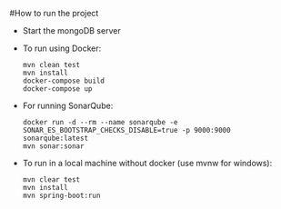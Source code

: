 #How to run the project
* Start the mongoDB server

* To run using Docker:
   ```
   mvn clean test
   mvn install
   docker-compose build
   docker-compose up 
   ```
  
* For running SonarQube:
   ```
   docker run -d --rm --name sonarqube -e SONAR_ES_BOOTSTRAP_CHECKS_DISABLE=true -p 9000:9000 sonarqube:latest
   mvn sonar:sonar
   ```
  
* To run in a local machine without docker 
(use mvnw for windows):
   ```
   mvn clear test
   mvn install
   mvn spring-boot:run
   ```
  